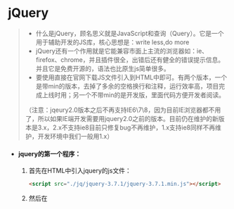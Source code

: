 # jQuery

> - 什么是jQuery，顾名思义就是JavaScript和查询（Query）。它是一个用于辅助开发的JS库，核心思想是：write less,do more
> - jQuery还有一个作用就是它能兼容市面上主流的浏览器如：ie、firefox、chrome，并且插件很全，出错后还有健全的错误提示信息。并且它是免费开源的，语法也比原生js简单很多。
> - 要使用直接在官网下载JS文件引入到HTML中即可。有两个版本，一个是带min的版本，去掉了多余的空格换行和注释，运行效率高，项目完成上线时用；另一个不带min的是开发版，里面代码方便开发者阅读。
>
> （注意：jqeury2.0版本之后不再支持IE6\7\8，因为目前IE浏览器都不用了，所以如果IE端开发需要用jquery2.0之前的版本。目前仍在维护的新版本是3.x，2.x不支持ie8目前只修复bug不再维护，1.x支持ie8同样不再维护，开发环境中我们一般用1.x）

- #### jquery的第一个程序：

  1. 首先在HTML中引入jquery的js文件：

     ```html
     <script src="./jq/jquery-3.7.1/jquery-3.7.1.min.js"></script>
     ```

  2. 然后在<script>标签中使用jquery的函数：

     ```js
     $(function(){
         alert("hello js")
     })
     ```

     > 以上代码的说明：
     > 	jquery中有一个核心函数叫“jQuery”（可以被简化为一个“$”符），调用该函数可以传进去一个匿名函数，表示当页面加载完毕就执行该函数，相当于`window.onload=function(){}`

- #### 关于jQuery对象：

  - `$(document)`：`jQuery()`函数中可以传一个dom对象，作用是将JS中的dom对象转成jq中的“jQuery对象”，我们要使用jq中的属性和方法必须保证该对象是jQuery对象，而不是普通js的dom对象。**二者的属性和方法不能混合使用**。（通常为了将js的dom对象和jq对象区分开，我们会将jq对象的变量名开头加“$”；如`$p`表示该变量指向的是一个jq对象）
  - jq对象怎么转成dom对象：“jQuery对象”本质上是dom伪数组，数组中的每个元素都是一个js的dom，所以jq对象转成js对象可以通过数组下标的方式：`$jqObj[0]`，或者调用jq对象的get方法：`$jq.get(0)`，`$jq.eq(0)`是取dom数组中下标为0的dom对象。

- #### jQuery中的事件监听：

  > - 可以通过`addEventListener()`函数来给dom对象绑定一些事件，这是JS的事件监听。而JQuery中将事件监听封装成了不同的函数，语法：`$dom.事件名(function(){})`，如果jq对象对应的dom对象有多个，那么会全部注册上该函数。
  > - jquery中另一种事件监听是通过`$dom.on('事件名', function(){})`函数，这种方式可以一次绑定多个事件，多个的话事件名称用空格隔开，推荐用这种。
  > - 事件解绑用：`$dom.off('事件名')`，如果没有参数就全部解绑
  >
  > （事件监听函数的方式返回值都还是原来的jq对象，方便我们做链式操作）
  >
  > 实际上面第一个程序的完整写法是：
  >
  > ```js
  > //当页面的dom元素加载完毕后执行ready()里的函数，以上只是简写形式
  > $(document).ready(function(){
  >     alert("hello js")
  > })
  > ```

- #### 关于jQuery中的选择器：

  > - 我们可以通过，给`$('选择器')`函数中传进去一个**CSS的选择器字符串**，直接选中HTML中的dom将其转成jq对象。
  >
  > - jquery中的选择器完全兼容CSS选择器，并且还添加了一些更灵活的语法。它会从上到下，顺序地将所有满足条件的dom对象都封装成jq对象（dom数组）

- #### 关于jQuery中给选择器加过滤：

  > 有时我们不希望将选中的所有dom对象都封装成jq对象，只封装满足条件的那几个dom，此时可以给选择器再加过滤。语法：

  - `$("选择器:first")`：只获取第一个dom对象
  - `$("选择器:last")`： 只获取最后一个dom对象
  - `$("选择器:eq(i)")`：只获取数组下标为i的dom对象
  - `$("选择器:lt(i)")`：获取数组下标小于i的dom对象，不包含i
  - `$("选择器:gt(i)")`：获取数组下标大于i的dom对象，不包含i

- #### jQuery对象的常用实例函数：

  - `css()`：获取和设置dom元素的样式。设置：`$obj.css('样式名','值')`，还可以通过对象参数来设置多个样式：`$obj.css({'样式名':'值','样式名':'值'..})`。获取样式：`$obj.css("color")`
  - `addClass()`：添加类名。`removeClass()`删除类名。`toggleClass()`切换类名
  - `val()`：读取dom数组中第一个dom对象的value属性。传值表示将数组中所有的dom对象的value属性值全部设置为该值。
  - `text()`：相当于`innerText`，`html()`相当于`innerHTML`，传参表示设置所有dom对象的`innerText`和`innerHTML`
  - `attr('属性名')`：读取dom数组中第一个dom对象对应的属性值。如果给第2个参数表示给所有的dom对象的该属性赋值。
  - `removeAttr("属性名")`：删除所有dom的对应属性
  - `prop('属性名')`：获取第一个dom对象的布尔属性，返回布尔值。如果给第2个参数true表示给所有dom对象的该属性设置为true
  - `remove()`：删除所有dom对象，以及其子对象
  - `empty()`：将该dom对象置空，就是标签置空
  - `append(ele)`：为所有dom对象“追加”子元素。参数也支持字符串或其他类型。`prepend(ele)`是头部追加，`before(ele)`是指定追加到某个dom元素前面，`after(ele)`是指定追加到后面
  - `each(function(index,element){})`：遍历jquery对象里的所有dom。它和下面的静态函数`$.each()`是类似的。

- #### jQuery构造器的静态函数：

  > - `$.each(jq对象, function(index, element){})`：该函数可以对JS数组（包括jq对象）、JS对象（包括JSON对象）进行循环遍历，每次循环都会调用一次处理函数。如果是JS数组：第1个参数是数组的下标，第2个参数数组元素；如果是JS对象：第1个参数是对象的key，第2个参数是对象的value

- #### jQuery对象的原型上增加实例成员：

  ```js
  $.fn.extend({
      //属性和方法
      doSome: function(){},
      gender: '女'
  })
  //如果就扩展一个属性，可以直接：$.fn.属性名 = 值
  ```

- jQuery构造器上增加静态成员：

  ```js
  $.extend ({
  	//属性和方法
  	doAdd: function(){},
  	country: 'China'
   })
  //如果就扩展一个属性，可以直接：$.属性名=值
  ```

------

### 表单校验插件validate的使用：

> 它是一个基于jquery的插件，官网：https://jqueryvalidation.org，使用：

```js
//页面加载完毕再进行校验
$(function(){
    //首先要选中要校验的form表单，然后调用validate方法，参数是一个js对象
    $('form').validate({
        //rules属性用于定义校验规则
        rules: {
            input标签的name属性值: "规则",
            input标签的name属性值: {	//如果规则有多个或规则有具体的值，就要用对象
                规则1: 值,
                规则2: 值,
                ..
            },
            ...
        }

        //messages属性定义校验失败时的提示信息
        messages: {
            input标签的name属性值: "提示信息",
            ...
        }
    })
})
```

> 还可以自定义规则：
>
> 在调用`validate`方法之前，通过：`$.validator.addMethod('规则名称',function(value,element,params){ return true/false })`函数来增加规则，其中`value`是输入框用户输入的内容，`element`就是input元素dom对象，`params`就是给规则设置的值；记得在函数中返回布尔类型值

------

